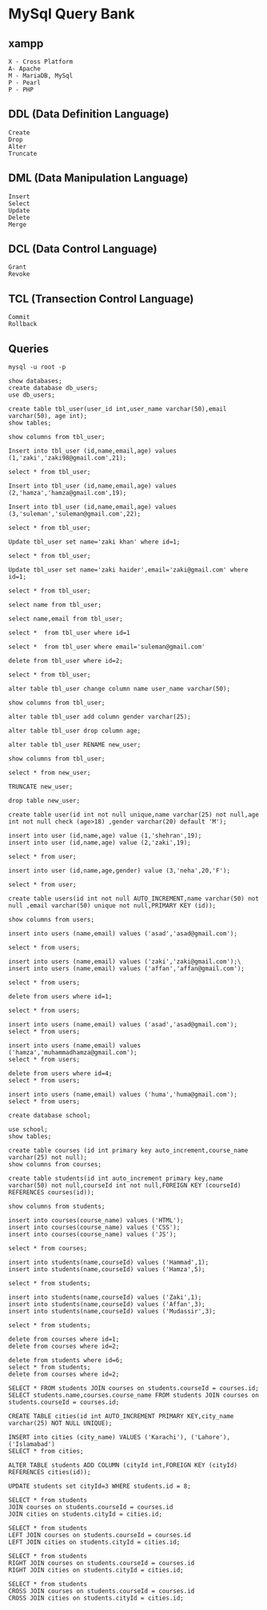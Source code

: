 # MySql Query Bank

## xampp

    X - Cross Platform
    A- Apache
    M - MariaDB, MySql
    P - Pearl
    P - PHP


##    DDL (Data Definition Language)
    Create 
    Drop
    Alter 
    Truncate


##   DML (Data Manipulation Language)
    Insert
    Select
    Update
    Delete
    Merge

##    DCL (Data Control Language)
    Grant
    Revoke

##    TCL (Transection Control Language)
    Commit
    Rollback


##  Queries

    mysql -u root -p

    show databases;
    create database db_users;
    use db_users;

    create table tbl_user(user_id int,user_name varchar(50),email varchar(50), age int);
    show tables;

    show columns from tbl_user;

    Insert into tbl_user (id,name,email,age) values (1,'zaki','zaki98@gmail.com',21);

    select * from tbl_user;

    Insert into tbl_user (id,name,email,age) values (2,'hamza','hamza@gmail.com',19);

    Insert into tbl_user (id,name,email,age) values (3,'suleman','suleman@gmail.com',22);

    select * from tbl_user;

    Update tbl_user set name='zaki khan' where id=1;
    
    select * from tbl_user;

    Update tbl_user set name='zaki haider',email='zaki@gmail.com' where id=1;

    select * from tbl_user;

    select name from tbl_user;

    select name,email from tbl_user;

    select *  from tbl_user where id=1

    select *  from tbl_user where email='suleman@gmail.com'

    delete from tbl_user where id=2;

    select * from tbl_user;

    alter table tbl_user change column name user_name varchar(50);

    show columns from tbl_user;

    alter table tbl_user add column gender varchar(25);

    alter table tbl_user drop column age;
    
    alter table tbl_user RENAME new_user;

    show columns from tbl_user;

    select * from new_user;

    TRUNCATE new_user;

    drop table new_user;

    create table user(id int not null unique,name varchar(25) not null,age int not null check (age>18) ,gender varchar(20) default 'M');

    insert into user (id,name,age) value (1,'shehran',19);
    insert into user (id,name,age) value (2,'zaki',19);

    select * from user;
     
    insert into user (id,name,age,gender) value (3,'neha',20,'F');
    
    select * from user;

    create table users(id int not null AUTO_INCREMENT,name varchar(50) not null ,email varchar(50) unique not null,PRIMARY KEY (id));

    show columns from users;

    insert into users (name,email) values ('asad','asad@gmail.com');

    select * from users;

    insert into users (name,email) values ('zaki','zaki@gmail.com');\
    insert into users (name,email) values ('affan','affan@gmail.com');

    select * from users;

    delete from users where id=1;
    
    select * from users;

    insert into users (name,email) values ('asad','asad@gmail.com');
    select * from users;

    insert into users (name,email) values ('hamza','muhammadhamza@gmail.com');
    select * from users;

    delete from users where id=4;
    select * from users;

    insert into users (name,email) values ('huma','huma@gmail.com');
    select * from users;

    create database school;

    use school;
    show tables;

    create table courses (id int primary key auto_increment,course_name varchar(25) not null);
    show columns from courses;

    create table students(id int auto_increment primary key,name varchar(50) not null,courseId int not null,FOREIGN KEY (courseId) REFERENCES courses(id));

    show columns from students;

    insert into courses(course_name) values ('HTML');
    insert into courses(course_name) values ('CSS');
    insert into courses(course_name) values ('JS');

    select * from courses;

    insert into students(name,courseId) values ('Hammad',1);
    insert into students(name,courseId) values ('Hamza',5);

    select * from students;

    insert into students(name,courseId) values ('Zaki',1);
    insert into students(name,courseId) values ('Affan',3);
    insert into students(name,courseId) values ('Mudassir',3);
    
    select * from students;

    delete from courses where id=1;
    delete from courses where id=2;

    delete from students where id=6;
    select * from students;
    delete from courses where id=2;

    SELECT * FROM students JOIN courses on students.courseId = courses.id;
    SELECT students.name,courses.course_name FROM students JOIN courses on students.courseId = courses.id;

    CREATE TABLE cities(id int AUTO_INCREMENT PRIMARY KEY,city_name varchar(25) NOT NULL UNIQUE);
    
    INSERT into cities (city_name) VALUES ('Karachi'), ('Lahore'),('Islamabad')
    SELECT * from cities;

    ALTER TABLE students ADD COLUMN (cityId int,FOREIGN KEY (cityId) REFERENCES cities(id));

    UPDATE students set cityId=3 WHERE students.id = 8;

    SELECT * from students 
    JOIN courses on students.courseId = courses.id 
    JOIN cities on students.cityId = cities.id;

    SELECT * from students 
    LEFT JOIN courses on students.courseId = courses.id
    LEFT JOIN cities on students.cityId = cities.id;

    SELECT * from students 
    RIGHT JOIN courses on students.courseId = courses.id
    RIGHT JOIN cities on students.cityId = cities.id;

    SELECT * from students 
    CROSS JOIN courses on students.courseId = courses.id
    CROSS JOIN cities on students.cityId = cities.id;






